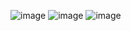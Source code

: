 ![image](https://github.com/user-attachments/assets/7d0c5892-d860-4b8a-89a4-c6954975dd21)
![image](https://github.com/user-attachments/assets/57bd61f9-2d35-41dd-8505-c4b6fcb6a89a)
![image](https://github.com/user-attachments/assets/7f3f9641-7eb5-487b-9cdc-7b0211d60db0)


